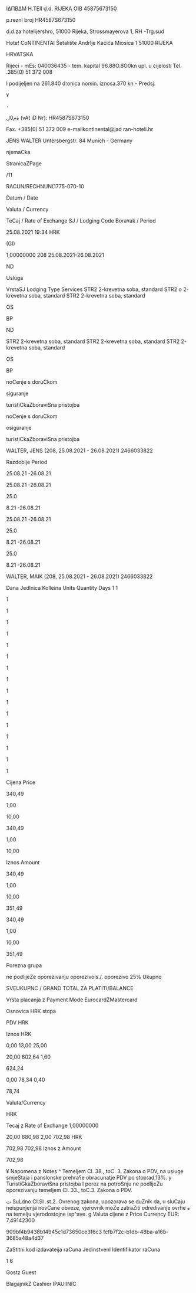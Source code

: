 ΙΔΠΒΔΜ  Η.ΤΕΙΙ d.d.  RIJEKA
OIB 45875673150

p.reznl broj  HR4587S673150

d.d.za  hotelijershro, 51000  Rijeka,  Strossmayerova 1,  RH  -Trg.sud

Hote! CoNTINENTAl
Šetalíšte Andrlje Kačiča  Miosica 1
51000  RIJEKA

HRVATSKA

Rijeci  - mEs:  040036435 - tem.  kapital  96.88O.8O0kn  upl.  u  cijelosti  Tel.  .385(0) 51  372 008

I  podijeljen  na  261.840 d؛onica nomin.  iznosa.370  kn  -  Predsj.

 ٧

 ٠

 ةم0ل (vAt iD  Nr):  HR4587S673150

Fax.  +385(0)  51  372  009
e-mailkontlnental@jad ran-hoteli.hr

JENS WALTER
Untersbergstr.  84
Munich - Germany

njemaCka

StranicaZPage

/11

RACUN/RECHNUN(1775-070-10

Datum / Date

Valuta / Currency

TeCaj  / Rate of Exchange
SJ / Lodging  Code
Bora٧ak /  Period

25.08.2021  19:34
HRK

(Gl)

1,00000000
208
25.08.2021-26.08.2021

ND

Usluga

VrstaSJ
Lodging Type  Services
STR2
2-krevetna soba,  standard
STR2
o
2-krevetna  soba,  standard
STR2
2-krevetna soba,  standard

OS

BP

ND

STR2
2-krevetna soba,  standard
STR2
2-krevetna soba,  standard
STR2
2-krevetna  soba,  standard

OS

BP

noCenje  s  doruCkom

siguranje

turistiCkaZboraviSna  pristojba

noCenje  s  doruCkom

osiguranje

turistiCkaZboraviSna  pristojba

WALTER,  JENS  (208,  25.08.2021  -  26.08.2021)  2466033822

Razdoblje
Period

25.08.21  -26.08.21

25.08.21  -26.08.21

25.0

8.21  -26.08.21

25.08.21  -26.08.21

25.0

8.21  -26.08.21

25.0

8.21  -26.08.21

WALTER,  MAIK (208,  25.08.2021  - 26.08.2021)  2466033822

Dana  Jedlnica  Kolleina
Units  Quantity
Days
1
1

1

1

1

1

1

1

1

1

1

1

1

1

1

1

1

1

Cijena
Price

340,49

1,00

10,00

340,49

1,00

10,00

Iznos
Amount

340,49

1,00

10,00

351,49

340,49

1,00

10,00

351,49

Porezna  grupa

ne  podlijeZe  oporezivanju
oporezivois./.
oporezivo 25%
Ukupno

SVEUKUPNC / GRAND TOTAL
ZA PLATITI/BALANCE

Vrsta placanja z  Payment Mode
EurocardZMastercard

Osnovica  HRK  stopa

PDV  HRK

Iznos  HRK

0,00
13,00
25,00

20,00
602,64
1,60

624,24

0,00
78,34
0,40

78,74

Valuta/Currency

HRK

Tecaj z  Rate of Exchange
1,00000000

20,00
680,98
2,00
702,98
HRK

702,98
702,98
Iznos z  Amount

702,98

¥  Napomena z  Notes
^  Temeljem Cl.  38.,  toC.  3.  Zakona  o  PDV,  na  usiuge smjeStaja  i  panslonske  prehra؟e  obracunatje  PDV po  stop؛ad,13%.
y  TuristiGkaZboraviSna  pristojba  I  porez  na  potroSnju  ne  podlijeZu  oporezivanju temeljem  Cl.  33.,  toC.3.  Zakona  o  PDV.

ت  SuLdno CI.Sl .st.2.  Ovrenog  zakona,  upozorava se  duZnik da,  u  sluCaju  neispunjenja  novCane  obveze,  vjerovnik moZe zatraZiti  odredivanje ovrhe
ة  na  temelju  vjerodostojne  isp^ave.
g  Valuta cijene z  Price  Currency EUR:  7,49142300

909bf4b9438b14945c1d73650ce3f6c3
fcfb7f2c-b1db-48ba-a16b-3685a48a4d37

ZaStitni  kod  izdavateija raCuna
Jedinstvenl  Identifikator raCuna

1
6

Gostz Guest

BlagajnikZ Cashier
IPAUIINIC

